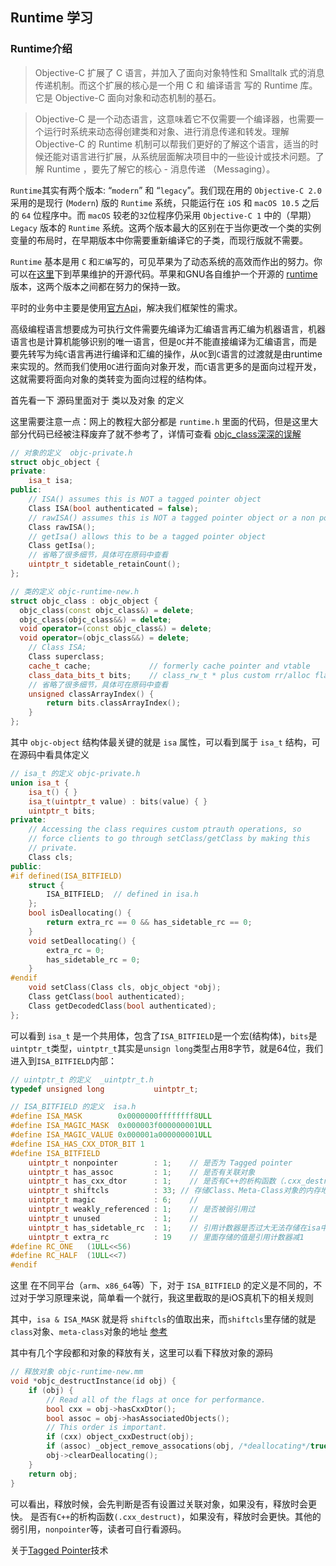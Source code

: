 ## Runtime 学习

### Runtime介绍

> Objective-C 扩展了 C 语言，并加入了面向对象特性和 Smalltalk 式的消息传递机制。而这个扩展的核心是一个用 C 和 编译语言 写的 Runtime 库。它是 Objective-C 面向对象和动态机制的基石。

> Objective-C 是一个动态语言，这意味着它不仅需要一个编译器，也需要一个运行时系统来动态得创建类和对象、进行消息传递和转发。理解 Objective-C 的 Runtime 机制可以帮我们更好的了解这个语言，适当的时候还能对语言进行扩展，从系统层面解决项目中的一些设计或技术问题。了解 Runtime ，要先了解它的核心 - 消息传递 （Messaging）。

`Runtime`其实有两个版本: “`modern`” 和 “`legacy`”。我们现在用的 `Objective-C 2.0` 采用的是现行 (`Modern`) 版的 `Runtime` 系统，只能运行在 `iOS` 和 `macOS 10.5` 之后的 `64` 位程序中。而 `macOS` 较老的`32`位程序仍采用 `Objective-C 1` 中的（早期）`Legacy` 版本的 `Runtime` 系统。这两个版本最大的区别在于当你更改一个类的实例变量的布局时，在早期版本中你需要重新编译它的子类，而现行版就不需要。

`Runtime` 基本是用 `C` 和`汇编`写的，可见苹果为了动态系统的高效而作出的努力。你可以在[这里](https://opensource.apple.com/source/objc4/)下到苹果维护的开源代码。苹果和GNU各自维护一个开源的 [runtime](https://github.com/RetVal/objc-runtime) 版本，这两个版本之间都在努力的保持一致。

平时的业务中主要是使用[官方Api](https://developer.apple.com/documentation/objectivec/objective-c_runtime?language=objc)，解决我们框架性的需求。

高级编程语言想要成为可执行文件需要先编译为汇编语言再汇编为机器语言，机器语言也是计算机能够识别的唯一语言，但是`OC`并不能直接编译为汇编语言，而是要先转写为纯`C`语言再进行编译和汇编的操作，从`OC`到`C`语言的过渡就是由runtime来实现的。然而我们使用`OC`进行面向对象开发，而`C`语言更多的是面向过程开发，这就需要将面向对象的类转变为面向过程的结构体。



首先看一下 源码里面对于 类以及对象 的定义 

这里需要注意一点：网上的教程大部分都是 `runtime.h` 里面的代码，但是这里大部分代码已经被注释废弃了就不参考了，详情可查看 [objc_class深深的误解 ](https://www.cnblogs.com/dahe007/p/10566033.html)



```c++
// 对象的定义  objc-private.h
struct objc_object {
private:
    isa_t isa;
public:
    // ISA() assumes this is NOT a tagged pointer object
    Class ISA(bool authenticated = false);
    // rawISA() assumes this is NOT a tagged pointer object or a non pointer ISA
    Class rawISA();
    // getIsa() allows this to be a tagged pointer object
    Class getIsa();
    // 省略了很多细节，具体可在原码中查看
    uintptr_t sidetable_retainCount();
};
```

```C++
// 类的定义 objc-runtime-new.h
struct objc_class : objc_object {
  objc_class(const objc_class&) = delete;
  objc_class(objc_class&&) = delete;
  void operator=(const objc_class&) = delete;
  void operator=(objc_class&&) = delete;
    // Class ISA;
    Class superclass;
    cache_t cache;             // formerly cache pointer and vtable
    class_data_bits_t bits;    // class_rw_t * plus custom rr/alloc flags
  	// 省略了很多细节，具体可在原码中查看
    unsigned classArrayIndex() {
        return bits.classArrayIndex();
    }
};

```

其中 `objc-object` 结构体最关键的就是 `isa` 属性，可以看到属于 `isa_t` 结构，可在源码中看具体定义

```C++
// isa_t 的定义 objc-private.h
union isa_t {
    isa_t() { }
    isa_t(uintptr_t value) : bits(value) { }
    uintptr_t bits;
private:
    // Accessing the class requires custom ptrauth operations, so
    // force clients to go through setClass/getClass by making this
    // private.
    Class cls;
public:
#if defined(ISA_BITFIELD)
    struct {
        ISA_BITFIELD;  // defined in isa.h
    };
    bool isDeallocating() {
        return extra_rc == 0 && has_sidetable_rc == 0;
    }
    void setDeallocating() {
        extra_rc = 0;
        has_sidetable_rc = 0;
    }
#endif
    void setClass(Class cls, objc_object *obj);
    Class getClass(bool authenticated);
    Class getDecodedClass(bool authenticated);
};
```

可以看到 `isa_t` 是一个共用体，包含了`ISA_BITFIELD`是一个宏(结构体)，`bits`是`uintptr_t`类型，`uintptr_t`其实是`unsign long`类型占用8字节，就是64位，我们进入到`ISA_BITFIELD`内部：

```c++
// uintptr_t 的定义  _uintptr_t.h
typedef unsigned long           uintptr_t;
```

```c++
// ISA_BITFIELD 的定义  isa.h
#define ISA_MASK        0x0000000ffffffff8ULL
#define ISA_MAGIC_MASK  0x000003f000000001ULL
#define ISA_MAGIC_VALUE 0x000001a000000001ULL
#define ISA_HAS_CXX_DTOR_BIT 1
#define ISA_BITFIELD
	uintptr_t nonpointer        : 1;	// 是否为 Tagged pointer
	uintptr_t has_assoc         : 1;	// 是否有关联对象
	uintptr_t has_cxx_dtor      : 1;	// 是否有C++的析构函数（.cxx_destruct）
	uintptr_t shiftcls          : 33; // 存储Class、Meta-Class对象的内存地址
	uintptr_t magic             : 6;	// 
	uintptr_t weakly_referenced : 1;	// 是否被弱引用过
	uintptr_t unused            : 1;	// 
	uintptr_t has_sidetable_rc  : 1;	// 引用计数器是否过大无法存储在isa中 
	uintptr_t extra_rc          : 19	// 里面存储的值是引用计数器减1
#define RC_ONE   (1ULL<<56)
#define RC_HALF  (1ULL<<7)
#endif
```

这里 在不同平台（`arm`、`x86_64`等）下，对于 `ISA_BITFIELD` 的定义是不同的，不过对于学习原理来说，简单看一个就行，我这里截取的是iOS真机下的相关规则

其中，`isa & ISA_MASK` 就是将 `shiftcls`的值取出来，而`shiftcls`里存储的就是`class`对象、`meta-class`对象的地址 [参考](https://zhuanlan.zhihu.com/p/370427824)

其中有几个字段都和对象的释放有关，这里可以看下释放对象的源码

```C++
// 释放对象 objc-runtime-new.mm
void *objc_destructInstance(id obj) {
    if (obj) {
        // Read all of the flags at once for performance.
        bool cxx = obj->hasCxxDtor();
        bool assoc = obj->hasAssociatedObjects();
        // This order is important.
        if (cxx) object_cxxDestruct(obj);
        if (assoc) _object_remove_assocations(obj, /*deallocating*/true);
        obj->clearDeallocating();
    }
    return obj;
}
```

可以看出，释放时候，会先判断是否有设置过关联对象，如果没有，释放时会更快。 是否有`C++`的析构函数`(.cxx_destruct)`，如果没有，释放时会更快。其他的弱引用，`nonpointer`等，读者可自行看源码。

关于[Tagged Pointer](https://github.com/lingowua/iOSRuntimeStudy/blob/main/TaggedPointer.md)技术

### 







